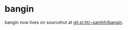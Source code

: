 # bangin

bangin now lives on sourcehut at [git.sr.ht/~samhh/bangin](https://git.sr.ht/~samhh/bangin).

